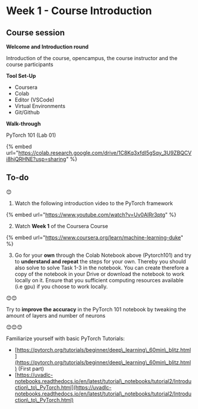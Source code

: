# Week 1 - Course Introduction

## Course session

**Welcome and Introduction round**

Introduction of the course, opencampus, the course instructor and the course participants

**Tool Set-Up**

* Coursera
* Colab
* Editor (VSCode)
* Virtual Environments
* Git/Github

**Walk-through**

PyTorch 101 (Lab 01)

{% embed url="https://colab.research.google.com/drive/1C8Kq3xfdI5gSqy_3U9ZBQCVi8hjQRHNE?usp=sharing" %}

## **To-do**

😊

1. Watch the following introduction video to the PyTorch framework

{% embed url="https://www.youtube.com/watch?v=Uv0AIRr3ptg" %}

2. Watch **Week 1** of the Coursera Course

{% embed url="https://www.coursera.org/learn/machine-learning-duke" %}

3. Go for your **own** through the Colab Notebook above (Pytorch101) and try  to **understand and repeat** the steps for your own. Thereby you should also solve to solve Task 1-3 in the notebook. You can create therefore a copy of the notebook in your Drive or download the notebook to work locally on it. Ensure that you sufficient computing resources available (i.e gpu) if you choose to work locally.

😊😊

Try to **improve the accuracy** in the PyTorch 101 notebook by tweaking the amount of layers and number of neurons

😊😊😊

Familiarize yourself with basic PyTorch Tutorials:

* [https://pytorch.org/tutorials/beginner/deep\_learning\_60min\_blitz.html](https://pytorch.org/tutorials/beginner/deep\_learning\_60min\_blitz.html) (First part)
* [https://uvadlc-notebooks.readthedocs.io/en/latest/tutorial\_notebooks/tutorial2/Introduction\_to\_PyTorch.html](https://uvadlc-notebooks.readthedocs.io/en/latest/tutorial\_notebooks/tutorial2/Introduction\_to\_PyTorch.html)
